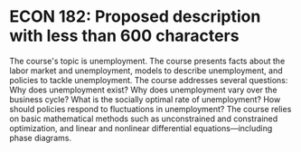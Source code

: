 # ECON 182: Proposed description with less than 600 characters

The course's topic is unemployment. The course presents facts about the labor market and unemployment, models to describe unemployment, and policies to tackle unemployment. The course addresses several questions: Why does unemployment exist? Why does unemployment vary over the business cycle? What is the socially optimal rate of unemployment? How should policies respond to fluctuations in unemployment? The course relies on basic mathematical methods such as unconstrained and constrained optimization, and linear and nonlinear differential equations—including phase diagrams.